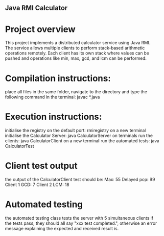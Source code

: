 ## Java RMI Calculator

# Project overview
This project implements a distributed calculator service using Java RMI. The service allows multiple clients to perform stack-based arithmetic operations remotely. Each client has its own stack where values can be pushed and operations like min, max, gcd, and lcm can be performed.

# Compilation instructions:
place all files in the same folder, navigate to the directory and type the following command in the terminal: javac *.java 

# Execution instructions:
initialise the registry on the default port: rmiregistry
on a new terminal initialise the Calculator Server: java CalculatorServer
on terminals run the clients: java CalculatorClient
on a new terminal run the automated tests: java CalculatorTest

# Client test output
the output of the CalculatorClient test should be:
Max: 55
Delayed pop: 99
Client 1 GCD: 7
Client 2 LCM: 18

# Automated testing
the automated testing class tests the server with 5 simultaneous clients
if the tests pass, they should all say "xxx test completed.", otherwise an error message explaining the
expected and received result is.
